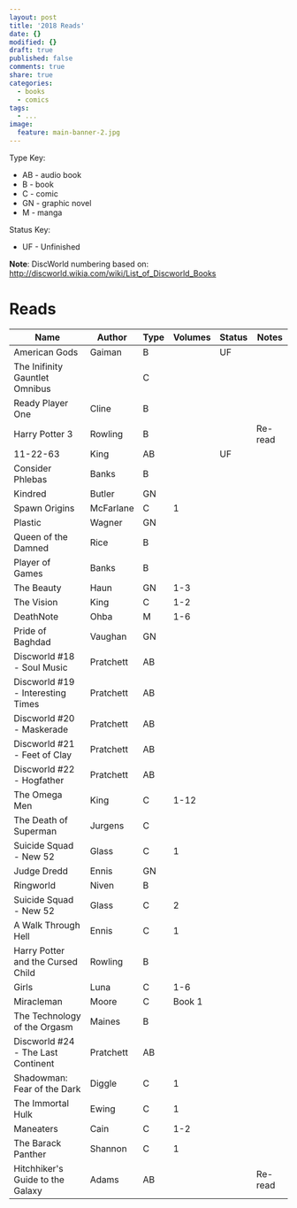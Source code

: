 ```yaml
---
layout: post
title: '2018 Reads'
date: {}
modified: {}
draft: true
published: false
comments: true
share: true
categories:
  - books
  - comics
tags:
  - ...
image:
  feature: main-banner-2.jpg
---
```


Type Key:
* AB - audio book
* B - book
* C - comic
* GN - graphic novel
* M - manga

Status Key:
* UF - Unfinished

**Note**: DiscWorld numbering based on: http://discworld.wikia.com/wiki/List_of_Discworld_Books

# Reads

| Name                               | Author    | Type  | Volumes | Status  | Notes               |
|------------------------------------|-----------|-------|---------|---------|---------------------|
| American Gods                      | Gaiman    | B     |         | UF      |                     |
| The Inifinity Gauntlet Omnibus     |           | C     |         |         |                     |
| Ready Player One                   | Cline     | B     |         |         |                     |
| Harry Potter 3                     | Rowling   | B     |         |         | Re-read             |
| 11-22-63                           | King      | AB    |         | UF      |                     |
| Consider Phlebas                   | Banks     | B     |         |         |                     |
| Kindred                            | Butler    | GN    |         |         |                     |
| Spawn Origins                      | McFarlane | C     | 1       |         |                     |
| Plastic                            | Wagner    | GN    |         |         |                     |
| Queen of the Damned                | Rice      | B     |         |         |                     |
| Player of Games                    | Banks     | B     |         |         |                     |
| The Beauty                         | Haun      | GN    | 1-3     |         |                     |
| The Vision                         | King      | C     | 1-2     |         |                     |
| DeathNote                          | Ohba      | M     | 1-6     |         |                     |
| Pride of Baghdad                   | Vaughan   | GN    |         |         |                     |
| Discworld #18 - Soul Music         | Pratchett | AB    |         |         |                     |
| Discworld #19 - Interesting Times  | Pratchett | AB    |         |         |                     |
| Discworld #20 - Maskerade          | Pratchett | AB    |         |         |                     |
| Discworld #21 - Feet of Clay       | Pratchett | AB    |         |         |                     |
| Discworld #22 - Hogfather          | Pratchett | AB    |         |         |                     |
| The Omega Men                      | King      | C     | 1-12    |         |                     |
| The Death of Superman              | Jurgens   | C     |         |         |                     |
| Suicide Squad - New 52             | Glass     | C     | 1       |         |                     |
| Judge Dredd                        | Ennis     | GN    |         |         |                     |
| Ringworld                          | Niven     | B     |         |         |                     |
| Suicide Squad - New 52             | Glass     | C     | 2       |         |                     |
| A Walk Through Hell                | Ennis     | C     | 1       |         |                     |
| Harry Potter and the Cursed Child  | Rowling   | B     |         |         |                     |
| Girls                              | Luna      | C     | 1-6     |         |                     |
| Miracleman                         | Moore     | C     | Book 1  |         |                     |
| The Technology of the Orgasm       | Maines    | B     |         |         |                     |
| Discworld #24 - The Last Continent | Pratchett | AB    |         |         |                     |
| Shadowman: Fear of the Dark        | Diggle    | C     | 1       |         |                     |
| The Immortal Hulk                  | Ewing     | C     | 1       |         |                     |
| Maneaters                          | Cain      | C     | 1-2     |         |                     |
| The Barack Panther                 | Shannon   | C     | 1       |         |                     |
| Hitchhiker's Guide to the Galaxy   | Adams     | AB    |         |         | Re-read             |
